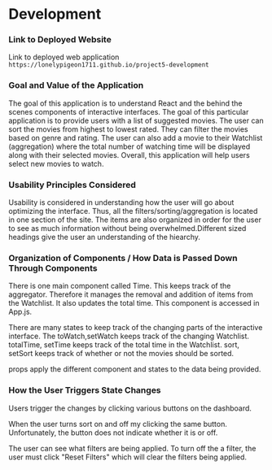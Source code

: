 # Development

### Link to Deployed Website
Link to deployed web application `https://lonelypigeon1711.github.io/project5-development`

### Goal and Value of the Application
The goal of this application is to understand React and the behind the scenes components of interactive interfaces. The goal of this particular application is to provide users with a list of suggested movies. The user can sort the movies from highest to lowest rated. They can filter the movies based on genre and rating. The user can also add a movie to their Watchlist (aggregation) where the total number of watching time will be displayed along with their selected movies. Overall, this application will help users select new movies to watch. 

### Usability Principles Considered

Usability is considered in understanding how the user will go about optimizing the interface. Thus, all the filters/sorting/aggregation is located in one section of the site. The items are also organized in order for the user to see as much information without being overwhelmed.Different sized headings give the user an understanding of the hiearchy.   

### Organization of Components / How Data is Passed Down Through Components

There is one main component called Time. This keeps track of the aggregator. Therefore it manages the removal and addition of items from the Watchlist. It also updates the total time. This component is accessed in App.js. 

There are many states to keep track of the changing parts of the interactive interface. 
The toWatch,setWatch keeps track of the changing Watchlist. 
totalTime, setTime keeps track of the total time in the Watchlist. 
sort, setSort keeps track of whether or not the movies should be sorted. 

props apply the different component and states to the data being provided. 


### How the User Triggers State Changes

Users trigger the changes by clicking various buttons on the dashboard. 

When the user turns sort on and off my clicking the same button. Unfortunately, the button does not indicate whether it is or off. 

The user can see what filters are being applied. To turn off the a filter, the user must click "Reset Filters" which will clear the filters being applied. 
